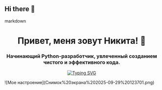 ## Hi there 👋

<!--
**pavlukevicnikita0-dot/pavlukevicnikita0-dot** is a ✨ _special_ ✨ repository because its `README.md` (this file) appears on your GitHub profile.

Here are some ideas to get you started:

- 🔭 I’m currently working on ...
- 🌱 I’m currently learning ...
- 👯 I’m looking to collaborate on ...
- 🤔 I’m looking for help with ...
- 💬 Ask me about ...
- 📫 How to reach me: ...
- 😄 Pronouns: ...
- ⚡ Fun fact: ...
-->markdown
<h1 align="center">Привет, меня зовут Никита! 👋</h1>
<h3 align="center">Начинающий Python-разработчик, увлеченный созданием чистого и эффективного кода.</h3>

<p align="center">
  <a href="https://git.io/typing-svg"><img src="https://readme-typing-svg.demolab.com?font=Fira+Code&pause=1000&color=22D3F7&center=true&vCenter=true&width=435&lines=Python+Developer;Open+Source+Enthusiast;Always+learning+new+things" alt="Typing SVG" /></a>
</p>
![Мое настроение](Снимок%20экрана%202025-09-29%20123701.png)

